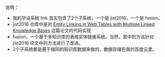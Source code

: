 说明：

- 我的毕设系统 link 其实包含了2个子系统，一个是 jist2016，一个是 fusion。
- jist2016 仓库中是对 [Entity Linking in Web Tables with Multiple Linked Knowledge Bases](http://yanshengjia.com/file/jist2016.pdf) 这篇论文的代码实现
- fusion，一个基于多知识库的表格实体链接系统。当然，其中的方法针对 jist2016 论文中的方法进行了改进。
- 2个子系统都是基于相同的知识库数据来做的，数据存储在我的百度云里。